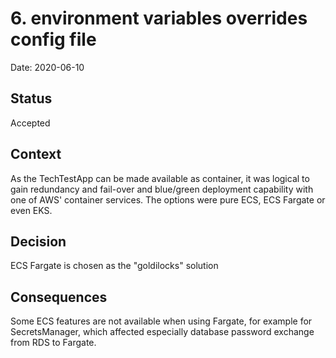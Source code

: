 # 6. environment variables overrides config file

Date: 2020-06-10

## Status

Accepted

## Context

As the TechTestApp can be made available as container, it was logical to gain redundancy and fail-over and blue/green 
deployment capability with one of AWS' container services. The options were pure ECS, ECS Fargate or even EKS.

## Decision

ECS Fargate is chosen as the "goldilocks" solution

## Consequences

Some ECS features are not available when using Fargate, for example for SecretsManager, which affected especially 
database password exchange from RDS to Fargate.

